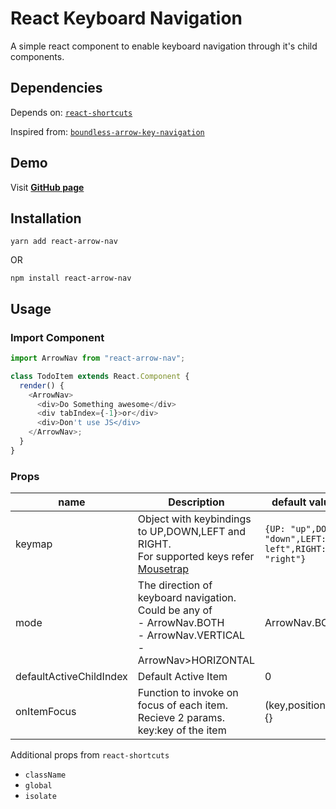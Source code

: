# React Keyboard Navigation

A simple react component to enable keyboard navigation through it's child components.

## Dependencies

Depends on: [`react-shortcuts`][react-shortcuts]

Inspired from: [`boundless-arrow-key-navigation`][boundless]

## Demo

Visit [<b>GitHub page</b>][github-page]

## Installation

```shell
yarn add react-arrow-nav
```

OR

```shell
npm install react-arrow-nav
```

## Usage

### Import Component

```javascript
import ArrowNav from "react-arrow-nav";

class TodoItem extends React.Component {
  render() {
    <ArrowNav>
      <div>Do Something awesome</div>
      <div tabIndex={-1}>or</div>
      <div>Don't use JS</div>
    </ArrowNav>;
  }
}
```

### Props

| name                    | Description                                                                                                                       | default value                                        |
| ----------------------- | --------------------------------------------------------------------------------------------------------------------------------- | ---------------------------------------------------- |
| keymap                  | Object with keybindings to UP,DOWN,LEFT and RIGHT.<br/>For supported keys refer [Mousetrap][mousetrap]                            | `{UP: "up",DOWN: "down",LEFT: left",RIGHT: "right"}` |
| mode                    | The direction of keyboard navigation.<br/> Could be any of <br/>- ArrowNav.BOTH<br/>- ArrowNav.VERTICAL<br/>- ArrowNav>HORIZONTAL | ArrowNav.BOTH                                        |
| defaultActiveChildIndex | Default Active Item                                                                                                               | 0                                                    |
| onItemFocus             | Function to invoke on focus of each item. Recieve 2 params.<br/>key:key of the item                                               | (key,position)=>{}                                   |

Additional props from `react-shortcuts`

- `className`
- `global`
- `isolate`

[react-shortcuts]: https://www.npmjs.com/package/react-shortcuts
[boundless]: https://www.npmjs.com/package/boundless-arrow-key-navigation
[github-page]: https://hadeeb.github.io/react-arrow-nav
[mousetrap]: https://craig.is/killing/mice
